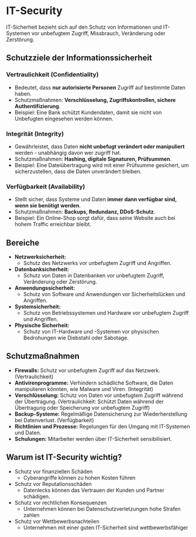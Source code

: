 # IT-Security

IT-Sicherheit bezieht sich auf den Schutz von Informationen und IT-Systemen vor unbefugtem Zugriff, Missbrauch, Veränderung oder Zerstörung.

## Schutzziele der Informationssicherheit

### Vertraulichkeit (Confidentiality)

- Bedeutet, dass **nur autorisierte Personen** Zugriff auf bestimmte Daten haben.
- Schutzmaßnahmen: **Verschlüsselung, Zugriffskontrollen, sichere Authentifizierung**.
- Beispiel: Eine Bank schützt Kundendaten, damit sie nicht von Unbefugten eingesehen werden können.

### Integrität (Integrity)

- Gewährleistet, dass Daten **nicht unbefugt verändert oder manipuliert** werden - unabhängig davon wer zugriff hat.
- Schutzmaßnahmen: **Hashing, digitale Signaturen, Prüfsummen**.
- Beispiel: Eine Dateiübertragung wird mit einer Prüfsumme gesichert, um sicherzustellen, dass die Daten unverändert bleiben.

### Verfügbarkeit (Availability)

- Stellt sicher, dass Systeme und Daten **immer dann verfügbar sind, wenn sie benötigt werden**.
- Schutzmaßnahmen: **Backups, Redundanz, DDoS-Schutz**.
- Beispiel: Ein Online-Shop sorgt dafür, dass seine Website auch bei hohem Traffic erreichbar bleibt.

## Bereiche

- **Netzwerksicherheit:**
	- Schutz des Netzwerks vor unbefugtem Zugriff und Angriffen.
- **Datenbanksicherheit:**
	- Schutz von Daten in Datenbanken vor unbefugtem Zugriff, Veränderung oder Zerstörung.
- **Anwendungssicherheit:**
	- Schutz von Software und Anwendungen vor Sicherheitslücken und Angriffen.
- **Systemsicherheit:**
	- Schutz von Betriebssystemen und Hardware vor unbefugtem Zugriff und Angriffen.
- **Physische Sicherheit:**
	- Schutz von IT-Hardware und -Systemen vor physischen Bedrohungen wie Diebstahl oder Sabotage.

## Schutzmaßnahmen

- **Firewalls:** Schutz vor unbefugtem Zugriff auf das Netzwerk. (Vertraulichkeit)
- **Antivirenprogramme:** Verhindern schädliche Software, die Daten manipulieren könnten, wie Malware und Viren. (Integrität)
- **Verschlüsselung:** Schutz von Daten vor unbefugtem Zugriff während der Übertragung. (Vertraulichkeit: Schützt Daten während der Übertragung oder Speicherung vor unbefugtem Zugriff)
- **Backup-Systeme:** Regelmäßige Datensicherung zur Wiederherstellung bei Datenverlust. (Verfügbarkeit)
- **Richtlinien und Prozesse:** Regelungen für den Umgang mit IT-Systemen und Daten.
- **Schulungen:** Mitarbeiter werden über IT-Sicherheit sensibilisiert.

## Warum ist IT-Security wichtig?

- Schutz vor finanziellen Schäden
	- Cyberangriffe können zu hohen Kosten führen
- Schutz vor Reputationsschäden
	- Datenlecks können das Vertrauen der Kunden und Partner schädigen.
- Schutz vor rechtlichen Konsequenzen
	- Unternehmen können bei Datenschutzverletzungen hohe Strafen zahlen
- Schutz vor Wettbewerbsnachteilen
	- Unternehmen mit einer guten IT-Sicherheit sind wettbewerbsfähiger
